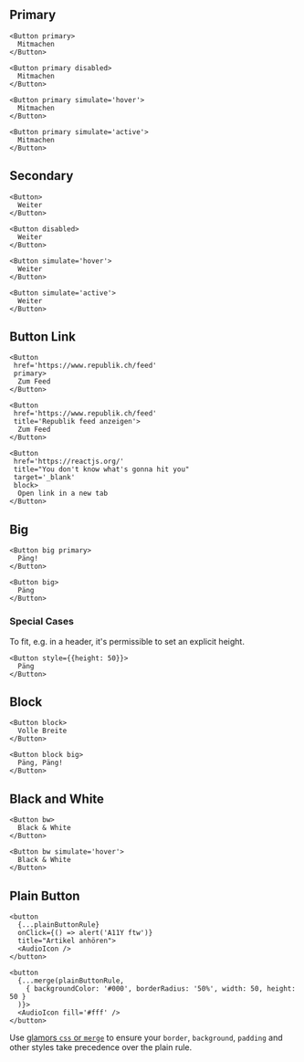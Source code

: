 ##  Primary

```react|span-3
<Button primary>
  Mitmachen
</Button>
```

```react|span-3
<Button primary disabled>
  Mitmachen
</Button>
```

```react|span-3
<Button primary simulate='hover'>
  Mitmachen
</Button>
```

```react|span-3
<Button primary simulate='active'>
  Mitmachen
</Button>
```

## Secondary

```react|span-3
<Button>
  Weiter
</Button>
```

```react|span-3
<Button disabled>
  Weiter
</Button>
```

```react|span-3
<Button simulate='hover'>
  Weiter
</Button>
```

```react|span-3
<Button simulate='active'>
  Weiter
</Button>
```

## Button Link

```react|span-3
<Button 
 href='https://www.republik.ch/feed' 
 primary>
  Zum Feed
</Button>
```

```react|span-3
<Button 
 href='https://www.republik.ch/feed' 
 title='Republik feed anzeigen'>
  Zum Feed
</Button>
```

```react
<Button 
 href='https://reactjs.org/' 
 title="You don't know what's gonna hit you"
 target='_blank'
 block>
  Open link in a new tab
</Button>
```


## Big

```react|span-3
<Button big primary>
  Päng!
</Button>
```

```react|span-3
<Button big>
  Päng
</Button>
```

### Special Cases

To fit, e.g. in a header, it's permissible to set an explicit height.

```react
<Button style={{height: 50}}>
  Päng
</Button>
```

## Block

```react
<Button block>
  Volle Breite
</Button>
```

```react
<Button block big>
  Päng, Päng!
</Button>
```

## Black and White

```react|span-3
<Button bw>
  Black & White
</Button>
```

```react|span-3
<Button bw simulate='hover'>
  Black & White
</Button>
```

## Plain Button

```react|span-3
<button
  {...plainButtonRule}
  onClick={() => alert('A11Y ftw')}
  title="Artikel anhören">
  <AudioIcon />
</button>
```

```react|span-3
<button
  {...merge(plainButtonRule,
    { backgroundColor: '#000', borderRadius: '50%', width: 50, height: 50 }
  )}>
  <AudioIcon fill='#fff' />
</button>
```

Use [glamors `css` or `merge`](https://github.com/threepointone/glamor/blob/master/docs/howto.md#combined-selectors) to ensure your `border`, `background`, `padding` and other styles take precedence over the plain rule.
